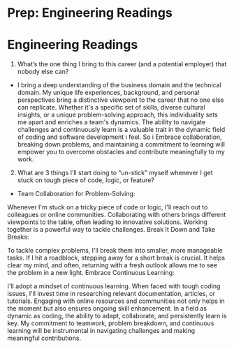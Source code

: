 # Prep: Engineering Readings

# Engineering Readings

1. What’s the one thing I bring to this career (and a potential employer) that nobody else can?

- I bring a deep understanding of the business domain and the technical domain. My unique life experiences, background, and personal perspectives bring a distinctive viewpoint to the career that no one else can replicate. Whether it's a specific set of skills, diverse cultural insights, or a unique problem-solving approach, this individuality sets me apart and enriches a team's dynamics. The ability to navigate challenges and continuously learn is a valuable trait in the dynamic field of coding and software development i feel. So i Embrace collaboration, breaking down problems, and maintaining a commitment to learning will empower you to overcome obstacles and contribute meaningfully to my work.

2. What are 3 things I’ll start doing to “un-stick” myself whenever I get stuck on tough piece of code, logic, or feature?

- Team Collaboration for Problem-Solving:

Whenever I'm stuck on a tricky piece of code or logic, I'll reach out to colleagues or online communities. Collaborating with others brings different viewpoints to the table, often leading to innovative solutions. Working together is a powerful way to tackle challenges.
Break It Down and Take Breaks:

To tackle complex problems, I'll break them into smaller, more manageable tasks. If I hit a roadblock, stepping away for a short break is crucial. It helps clear my mind, and often, returning with a fresh outlook allows me to see the problem in a new light.
Embrace Continuous Learning:

I'll adopt a mindset of continuous learning.
 When faced with tough coding issues, I'll invest time in researching relevant documentation, articles, or tutorials. Engaging with online resources and communities not only helps in the moment but also ensures ongoing skill enhancement.
In a field as dynamic as coding, the ability to adapt, collaborate, and persistently learn is key. My commitment to teamwork, problem breakdown, and continuous learning will be instrumental in navigating challenges and making meaningful contributions.